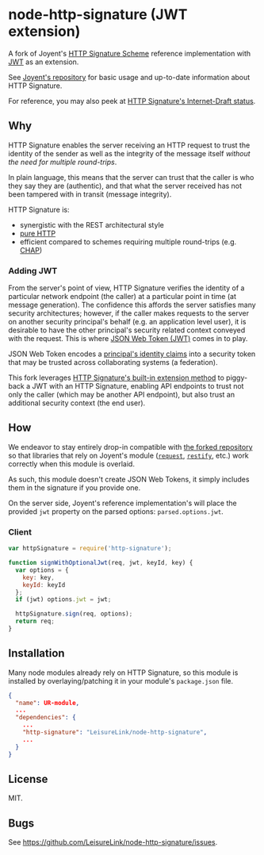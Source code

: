 # node-http-signature (JWT extension)

A fork of Joyent's [HTTP Signature Scheme](http_signing.md) reference implementation with [JWT](http://jwt.io/) as an extension.

See [Joyent's repository](https://github.com/joyent/node-http-signature) for basic usage and up-to-date information about HTTP Signature.

For reference, you may also peek at [HTTP Signature's Internet-Draft status](https://tools.ietf.org/html/draft-cavage-http-signatures-04).

## Why

HTTP Signature enables the server receiving an HTTP request to trust the identity of the sender as well as the integrity of the message itself *_without the need for multiple round-trips_*.

In plain language, this means that the server can trust that the caller is who they say they are (authentic), and that what the server received has not been tampered with in transit (message integrity).

HTTP Signature is:

* synergistic with the REST architectural style
* [pure HTTP](https://tools.ietf.org/html/rfc2617)
* efficient compared to schemes requiring multiple round-trips (e.g. [CHAP](http://en.wikipedia.org/wiki/Challenge-Handshake_Authentication_Protocol))

### Adding JWT

From the server's point of view, HTTP Signature verifies the identity of a particular network endpoint (the caller) at a particular point in time (at message generation). The confidence this affords the server satisfies many security architectures; however, if the caller makes requests to the server on another security principal's behalf (e.g. an application level user), it is desirable to have the other principal's security related context conveyed with the request. This is where [JSON Web Token (JWT)](http://jwt.io/) comes in to play.

JSON Web Token encodes a [principal's identity claims](http://en.wikipedia.org/wiki/Claims-based_identity) into a security token that may be trusted across collaborating systems (a federation).

This fork leverages [HTTP Signature's built-in extension method](https://tools.ietf.org/html/draft-cavage-http-signatures-04#appendix-B) to piggy-back a JWT with an HTTP Signature, enabling API endpoints to trust not only the caller (which may be another API endpoint), but also trust an additional security context (the end user).

## How

We endeavor to stay entirely drop-in compatible with [the forked repository](https://github.com/joyent/node-http-signature) so that libraries that rely on Joyent's module ([`request`](https://github.com/request/request), [`restify`](https://github.com/mcavage/node-restify), etc.) work correctly when this module is overlaid.

As such, this module doesn't create JSON Web Tokens, it simply includes them in the signature if you provide one.

On the server side, Joyent's reference implementation's will place the provided `jwt` property on the parsed options: `parsed.options.jwt`.

### Client

```javascript
var httpSignature = require('http-signature');

function signWithOptionalJwt(req, jwt, keyId, key) {
  var options = {
    key: key,
    keyId: keyId
  };
  if (jwt) options.jwt = jwt;

  httpSignature.sign(req, options);
  return req;
}
```

## Installation

Many node modules already rely on HTTP Signature, so this module is installed by overlaying/patching it in your module's `package.json` file.

```json
{
  "name": UR-module,
  ...
  "dependencies": {
    ...
    "http-signature": "LeisureLink/node-http-signature",
    ...
  }
}
```

## License

MIT.

## Bugs

See <https://github.com/LeisureLink/node-http-signature/issues>.
